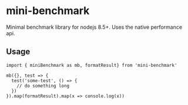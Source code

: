 # mini-benchmark
Minimal benchmark library for nodejs 8.5+. Uses the native performance api.

## Usage
```
import { miniBenchmark as mb, formatResult} from 'mini-benchmark'

mb({}, test => {
  test('some-test', () => {
    // do something long
  })
}).map(formatResult).map(x => console.log(x))
```


